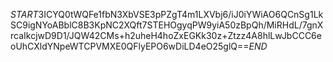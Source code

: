 $START$3ICYQ0tWQFe1fbN3XbVSE3pPZgT4m1LXVbj6/iJ0iYWiAO6QCnSg1LkSC9igNYoABblC8B3KpNC2XQft7STEHOgyqPW9yiA50zBpQh/MiRHdL/7gnXrcaIkcjwD9D1/JQW42CMs+h2uheH4hoZxEGKk30z+Ztzz4A8hlLwJbCCC6eoUhCXldYNpeWTCPVMXE0QFlyEPO6wDiLD4eO25glQ==$END$